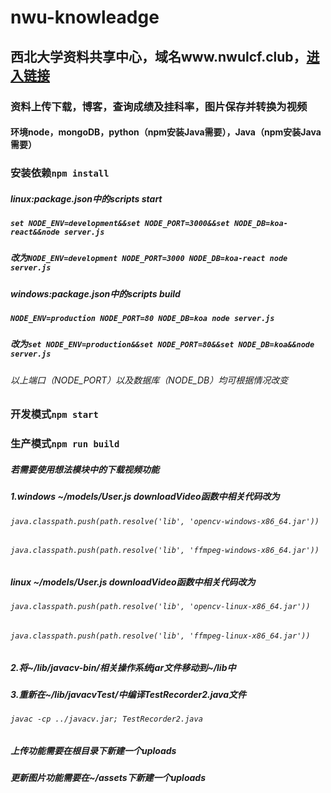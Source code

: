 # nwu-knowleadge
## 西北大学资料共享中心，域名www.nwulcf.club，[进入链接](http://www.nwulcf.club)
### 资料上传下载，博客，查询成绩及挂科率，图片保存并转换为视频
#### 环境node，mongoDB，python（npm安装Java需要），Java（npm安装Java需要）
### 安装依赖`npm install`
##### linux:package.json中的scripts start
##### `set NODE_ENV=development&&set NODE_PORT=3000&&set NODE_DB=koa-react&&node server.js`
##### 改为`NODE_ENV=development NODE_PORT=3000 NODE_DB=koa-react node server.js`
##### windows:package.json中的scripts build
##### `NODE_ENV=production NODE_PORT=80 NODE_DB=koa node server.js`
##### 改为`set NODE_ENV=production&&set NODE_PORT=80&&set NODE_DB=koa&&node server.js`
###### 以上端口（NODE_PORT）以及数据库（NODE_DB）均可根据情况改变
### 开发模式`npm start`  
### 生产模式`npm run build`


##### 若需要使用想法模块中的下载视频功能
##### 1.windows ~/models/User.js downloadVideo函数中相关代码改为
###### `java.classpath.push(path.resolve('lib', 'opencv-windows-x86_64.jar'))`
###### `java.classpath.push(path.resolve('lib', 'ffmpeg-windows-x86_64.jar'))`

##### linux ~/models/User.js   downloadVideo函数中相关代码改为
###### `java.classpath.push(path.resolve('lib', 'opencv-linux-x86_64.jar'))`
###### `java.classpath.push(path.resolve('lib', 'ffmpeg-linux-x86_64.jar'))`
##### 2.将~/lib/javacv-bin/相关操作系统jar文件移动到~/lib中
##### 3.重新在~/lib/javacvTest/中编译TestRecorder2.java文件
###### `javac -cp ../javacv.jar; TestRecorder2.java`

##### 上传功能需要在根目录下新建一个uploads

##### 更新图片功能需要在~/assets下新建一个uploads
